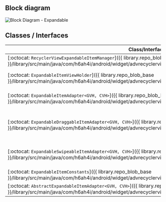 ## Block diagram

![Block Diagram - Expandable](../images/block-diagram-expand.png)


## Classes / Interfaces

| Class/Interface name                  | Javadoc | Description                                              |
|---------------------------------------|---------|----------------------------------------------------------|
| [:octocat: `RecyclerViewExpandableItemManager`]({{ library.repo_blob_base }}/library/src/main/java/com/h6ah4i/android/widget/advrecyclerview/expandable/RecyclerViewExpandableItemManager.java)     | [:blue_book: View](/javadoc/reference/com/h6ah4i/android/widget/advrecyclerview/expandable/RecyclerViewExpandableItemManager.html) | Provides Expandable item function           　  |
| [:octocat: `ExpandableItemViewHolder`]({{ library.repo_blob_base }}/library/src/main/java/com/h6ah4i/android/widget/advrecyclerview/expandable/ExpandableItemViewHolder.java)                       | [:blue_book: View](/javadoc/reference/com/h6ah4i/android/widget/advrecyclerview/expandable/ExpandableItemViewHolder.html)          | Implement this interface on your RecyclerView.ViewHolder |
| [:octocat: `ExpandableItemAdapter<GVH, CVH>`]({{ library.repo_blob_base }}/library/src/main/java/com/h6ah4i/android/widget/advrecyclerview/expandable/ExpandableItemAdapter.java)                   | [:blue_book: View](/javadoc/reference/com/h6ah4i/android/widget/advrecyclerview/expandable/ExpandableItemAdapter.html)             | Implement this interface on your RecyclerView.Adapter    |
| [:octocat: `ExpandableDraggableItemAdapter<GVH, CVH>`]({{ library.repo_blob_base }}/library/src/main/java/com/h6ah4i/android/widget/advrecyclerview/expandable/ExpandableDraggableItemAdapter.java) | [:blue_book: View](/javadoc/reference/com/h6ah4i/android/widget/advrecyclerview/expandable/ExpandableDraggableItemAdapter.html)    | (optional) Implement this interface on your RecyclerView.Adapter to support Drag & Drop sort operation |
| [:octocat: `ExpandableSwipeableItemAdapter<GVH, CVH>`]({{ library.repo_blob_base }}/library/src/main/java/com/h6ah4i/android/widget/advrecyclerview/expandable/ExpandableSwipeableItemAdapter.java) | [:blue_book: View](/javadoc/reference/com/h6ah4i/android/widget/advrecyclerview/expandable/ExpandableSwipeableItemAdapter.html)    | (optional) Implement this interface on your RecyclerView.Adapter to support Swipe operation |
| [:octocat: `ExpandableItemConstants`]({{ library.repo_blob_base }}/library/src/main/java/com/h6ah4i/android/widget/advrecyclerview/expandable/ExpandableItemConstants.java)                         | [:blue_book: View](/javadoc/reference/com/h6ah4i/android/widget/advrecyclerview/expandable/ExpandableItemConstants.html)           | Constant values area declared in this interface |
| [:octocat: `AbstractExpandableItemAdapter<GVH, CVH>`]({{ library.repo_blob_base }}/library/src/main/java/com/h6ah4i/android/widget/advrecyclerview/utils/AbstractExpandableItemAdapter.java)        | [:blue_book: View](/javadoc/reference/com/h6ah4i/android/widget/advrecyclerview/utils/AbstractExpandableItemAdapter.html)          | | Adapter class which implements boilerplate code of the `ExpandableItemAdapter` interface |